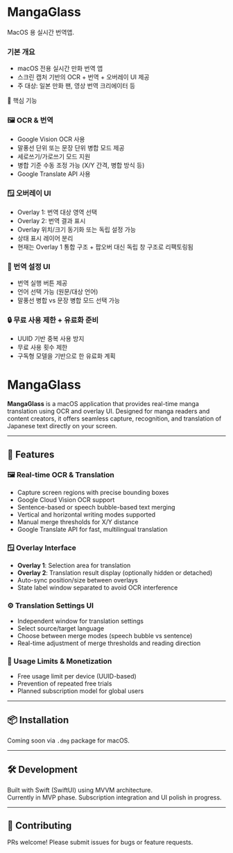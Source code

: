 # MangaGlass
MacOS 용 실시간 번역앱.
### 기본 개요
-	macOS 전용 실시간 만화 번역 앱
-	스크린 캡처 기반의 OCR + 번역 + 오버레이 UI 제공
-	주 대상: 일본 만화 팬, 영상 번역 크리에이터 등

🧠 핵심 기능

### 🖼 OCR & 번역
-	Google Vision OCR 사용
-	말풍선 단위 또는 문장 단위 병합 모드 제공
-	세로쓰기/가로쓰기 모드 지원
-	병합 기준 수동 조정 가능 (X/Y 간격, 병합 방식 등)
-	Google Translate API 사용

### 🪟 오버레이 UI
-	Overlay 1: 번역 대상 영역 선택
- Overlay 2: 번역 결과 표시
-	Overlay 위치/크기 동기화 또는 독립 설정 가능
- 상태 표시 레이어 분리
- 현재는 Overlay 1 통합 구조 + 팝오버 대신 독립 창 구조로 리팩토링됨

### 🧩 번역 설정 UI
-	번역 실행 버튼 제공
-	언어 선택 가능 (원문/대상 언어)
-	말풍선 병합 vs 문장 병합 모드 선택 가능

### 🔒 무료 사용 제한 + 유료화 준비
-	UUID 기반 중복 사용 방지
-	무료 사용 횟수 제한
-	구독형 모델을 기반으로 한 유료화 계획

 # MangaGlass

**MangaGlass** is a macOS application that provides real-time manga translation using OCR and overlay UI. Designed for manga readers and content creators, it offers seamless capture, recognition, and translation of Japanese text directly on your screen.

---

## 🧩 Features

### 🖼 Real-time OCR & Translation
- Capture screen regions with precise bounding boxes
- Google Cloud Vision OCR support
- Sentence-based or speech bubble-based text merging
- Vertical and horizontal writing modes supported
- Manual merge thresholds for X/Y distance
- Google Translate API for fast, multilingual translation

### 🪟 Overlay Interface
- **Overlay 1**: Selection area for translation
- **Overlay 2**: Translation result display (optionally hidden or detached)
- Auto-sync position/size between overlays
- State label window separated to avoid OCR interference

### ⚙️ Translation Settings UI
- Independent window for translation settings
- Select source/target language
- Choose between merge modes (speech bubble vs sentence)
- Real-time adjustment of merge thresholds and reading direction

### 🔐 Usage Limits & Monetization
- Free usage limit per device (UUID-based)
- Prevention of repeated free trials
- Planned subscription model for global users

---

## 📦 Installation

Coming soon via `.dmg` package for macOS.

---

## 🛠 Development

Built with Swift (SwiftUI) using MVVM architecture.  
Currently in MVP phase. Subscription integration and UI polish in progress.

---


## 🙌 Contributing

PRs welcome! Please submit issues for bugs or feature requests.
